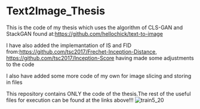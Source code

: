 # Text2Image_Thesis

This is the code of my thesis which uses the algorithm of CLS-GAN and StackGAN found at:https://github.com/hellochick/text-to-image		

I have also added the implemantation of IS and FID from:https://github.com/tsc2017/Frechet-Inception-Distance,
https://github.com/tsc2017/Inception-Score having made some adjustments to the code

I also have added some more code of my own for image slicing and storing in files

This repository contains ONLY the code of the thesis.The rest of the useful files for execution can be found at the links above!!!
![train5_20](https://user-images.githubusercontent.com/75016825/124499724-2aba1280-ddc7-11eb-9921-1e64116a71fc.png)
